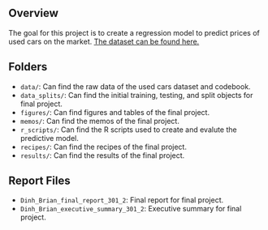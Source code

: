 ## Overview

The goal for this project is to create a regression model to predict prices of used cars on the market. [The dataset can be found here.](https://www.kaggle.com/datasets/lepchenkov/usedcarscatalog/data)

## Folders

- `data/`: Can find the raw data of the used cars dataset and codebook.
- `data_splits/`: Can find the initial training, testing, and split objects for final project.
- `figures/`: Can find figures and tables of the final project.
- `memos/`: Can find the memos of the final project.
- `r_scripts/`: Can find the R scripts used to create and evalute the predictive model.
- `recipes/`: Can find the recipes of the final project.
- `results/`: Can find the results of the final project.

## Report Files

- `Dinh_Brian_final_report_301_2`: Final report for final project.
- `Dinh_Brian_executive_summary_301_2`: Executive summary for final project.